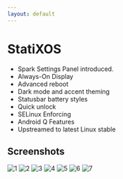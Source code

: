 ```yaml
---
layout: default
---
```


# StatiXOS

*   Spark Settings Panel introduced.
*   Always-On Display
*   Advanced reboot
*   Dark mode and accent theming
*   Statusbar battery styles
*   Quick unlock
*   SELinux Enforcing
*   Android Q Features
*   Upstreamed to latest Linux stable


## Screenshots

![1](https://raw.githubusercontent.com/ZVNexus/images/master/1.png)
![2](https://raw.githubusercontent.com/ZVNexus/images/master/2.png)
![3](https://raw.githubusercontent.com/ZVNexus/images/master/3.png)
![4](https://raw.githubusercontent.com/ZVNexus/images/master/4.png)
![5](https://raw.githubusercontent.com/ZVNexus/images/master/5.png)
![6](https://raw.githubusercontent.com/ZVNexus/images/master/6.png)
![7](https://raw.githubusercontent.com/ZVNexus/images/master/7.png)
